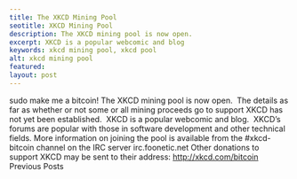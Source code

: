 ```yaml
---
title: The XKCD Mining Pool
seotitle: XKCD Mining Pool
description: The XKCD mining pool is now open.
excerpt: XKCD is a popular webcomic and blog
keywords: xkcd mining pool, xkcd pool
alt: xkcd mining pool
featured: 
layout: post
---
```

sudo make me a bitcoin!
The XKCD mining pool is now open.  The details as far as whether or not some or all mining proceeds go to support XKCD has not yet been established.  XKCD is a popular webcomic and blog.  XKCD’s forums are popular with those in software development and other technical fields.
More information on joining the pool is available from the #xkcd-bitcoin channel on the IRC server irc.foonetic.net
Other donations to support XKCD may be sent to their address: http://xkcd.com/bitcoin
Previous Posts
